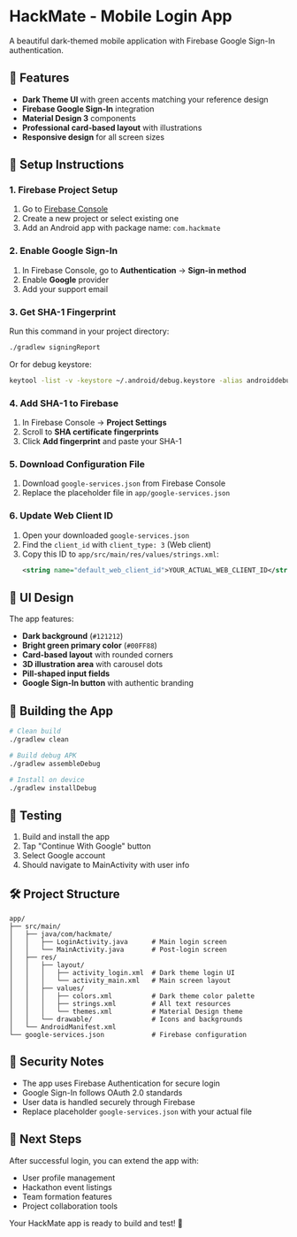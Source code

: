 # HackMate - Mobile Login App

A beautiful dark-themed mobile application with Firebase Google Sign-In authentication.

## 🎨 Features

- **Dark Theme UI** with green accents matching your reference design
- **Firebase Google Sign-In** integration
- **Material Design 3** components
- **Professional card-based layout** with illustrations
- **Responsive design** for all screen sizes

## 🚀 Setup Instructions

### 1. Firebase Project Setup

1. Go to [Firebase Console](https://console.firebase.google.com/)
2. Create a new project or select existing one
3. Add an Android app with package name: `com.hackmate`

### 2. Enable Google Sign-In

1. In Firebase Console, go to **Authentication** → **Sign-in method**
2. Enable **Google** provider
3. Add your support email

### 3. Get SHA-1 Fingerprint

Run this command in your project directory:
```bash
./gradlew signingReport
```

Or for debug keystore:
```bash
keytool -list -v -keystore ~/.android/debug.keystore -alias androiddebugkey -storepass android -keypass android
```

### 4. Add SHA-1 to Firebase

1. In Firebase Console → **Project Settings**
2. Scroll to **SHA certificate fingerprints**
3. Click **Add fingerprint** and paste your SHA-1

### 5. Download Configuration File

1. Download `google-services.json` from Firebase Console
2. Replace the placeholder file in `app/google-services.json`

### 6. Update Web Client ID

1. Open your downloaded `google-services.json`
2. Find the `client_id` with `client_type: 3` (Web client)
3. Copy this ID to `app/src/main/res/values/strings.xml`:
   ```xml
   <string name="default_web_client_id">YOUR_ACTUAL_WEB_CLIENT_ID</string>
   ```

## 🎨 UI Design

The app features:

- **Dark background** (`#121212`)
- **Bright green primary color** (`#00FF88`) 
- **Card-based layout** with rounded corners
- **3D illustration area** with carousel dots
- **Pill-shaped input fields** 
- **Google Sign-In button** with authentic branding

## 🔧 Building the App

```bash
# Clean build
./gradlew clean

# Build debug APK
./gradlew assembleDebug

# Install on device
./gradlew installDebug
```

## 📱 Testing

1. Build and install the app
2. Tap "Continue With Google" button
3. Select Google account
4. Should navigate to MainActivity with user info

## 🛠️ Project Structure

```
app/
├── src/main/
│   ├── java/com/hackmate/
│   │   ├── LoginActivity.java      # Main login screen
│   │   └── MainActivity.java       # Post-login screen
│   ├── res/
│   │   ├── layout/
│   │   │   ├── activity_login.xml  # Dark theme login UI
│   │   │   └── activity_main.xml   # Main screen layout
│   │   ├── values/
│   │   │   ├── colors.xml          # Dark theme color palette
│   │   │   ├── strings.xml         # All text resources
│   │   │   └── themes.xml          # Material Design theme
│   │   └── drawable/               # Icons and backgrounds
│   └── AndroidManifest.xml
└── google-services.json            # Firebase configuration
```

## 🔐 Security Notes

- The app uses Firebase Authentication for secure login
- Google Sign-In follows OAuth 2.0 standards
- User data is handled securely through Firebase
- Replace placeholder `google-services.json` with your actual file

## 🎯 Next Steps

After successful login, you can extend the app with:
- User profile management
- Hackathon event listings
- Team formation features
- Project collaboration tools

Your HackMate app is ready to build and test! 🚀
